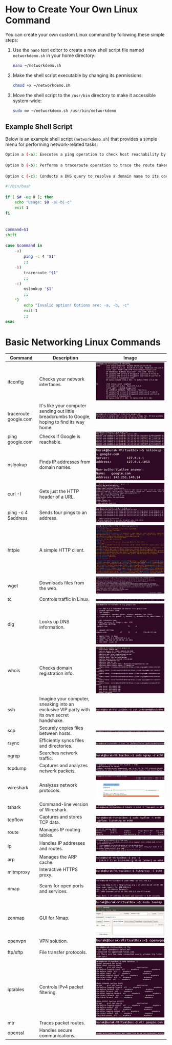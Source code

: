 # How to Create Your Own Linux Command

You can create your own custom Linux command by following these simple steps:

1. Use the `nano` text editor to create a new shell script file named `networkdemo.sh` in your home directory:
    ```bash
    nano ~/networkdemo.sh
    ```

2. Make the shell script executable by changing its permissions:
    ```bash
    chmod +x ~/networkdemo.sh
    ```

3. Move the shell script to the `/usr/bin` directory to make it accessible system-wide:
    ```bash
    sudo mv ~/networkdemo.sh /usr/bin/networkdemo
    ```

## Example Shell Script

Below is an example shell script (`networkdemo.sh`) that provides a simple menu for performing network-related tasks:
```bash
Option a (-a): Executes a ping operation to check host reachability by sending ICMP echo request packets (ping -c 4 <address>).

Option b (-b): Performs a traceroute operation to trace the route taken by packets across an IP network to a specified destination (traceroute <address>).

Option c (-c): Conducts a DNS query to resolve a domain name to its corresponding IP address (nslookup <URL>).
```

```bash
#!/bin/bash

if [ $# -eq 0 ]; then
    echo "Usage: $0 -a|-b|-c"
    exit 1
fi


command=$1
shift

case $command in
    -a)
        ping -c 4 "$1"
        ;;
    -b)
        traceroute "$1"
        ;;
    -c)
        nslookup "$1"
        ;;
    *)
        echo "Invalid option! Options are: -a, -b, -c"
        exit 1
        ;;
esac
```


# Basic Networking Linux Commands
| Command                  | Description                                                 | Image |
|--------------------------|-------------------------------------------------------------|-------|
| ifconfig                 | Checks your network interfaces.                             |  ![Görsel Açıklaması](/images/471_1.jpg)    |
| traceroute google.com    | It's like your computer sending out little breadcrumbs to Google, hoping to find its way home. | ![Görsel Açıklaması](/images/471_2.jpg) |
| ping google.com          | Checks if Google is reachable.                              | ![Görsel Açıklaması](/images/471_3.jpg)    |
| nslookup                 | Finds IP addresses from domain names.                       | ![Görsel Açıklaması](/images/471_4.jpg)    |
| curl -I                  | Gets just the HTTP header of a URL.                         | ![Görsel Açıklaması](/images/471_5.jpg)    |
| ping -c 4 $address       | Sends four pings to an address.                             | ![Görsel Açıklaması](/images/471_6.jpg)    |
| httpie                   | A simple HTTP client.                                       | ![Görsel Açıklaması](/images/471.7.jpg)    |
| wget                     | Downloads files from the web.                               | ![Görsel Açıklaması](/images/471.8.jpg)    |
| tc                       | Controls traffic in Linux.                                  | ![Görsel Açıklaması](/images/471_9.jpg)    |
| dig            | Looks up DNS information.                                   | ![Görsel Açıklaması](/images/471_10_1.jpg)    |
| whois                    | Checks domain registration info.                            | ![Görsel Açıklaması](/images/471_11.jpg)    |
| ssh                      | Imagine your computer, sneaking into an exclusive VIP party with its own secret handshake. | ![Görsel Açıklaması](/images/471_12.jpg)    |
| scp                      | Securely copies files between hosts.                        | ![Görsel Açıklaması](/images/471_13.jpg)    |
| rsync                    | Efficiently syncs files and directories.                    | ![Görsel Açıklaması](/images/471_14.jpg)    |
| ngrep                    | Searches network traffic.                                   | ![Görsel Açıklaması](/images/471_15.jpg)    |
| tcpdump                  | Captures and analyzes network packets.                      | ![Görsel Açıklaması](/images/471_16.jpg)    |
| wireshark                | Analyzes network protocols.                                 | ![Görsel Açıklaması](/images/471_17_1.jpg) ![Görsel Açıklaması](/images/471_17_2.jpg)    |
| tshark                   | Command-line version of Wireshark.                          | ![Görsel Açıklaması](/images/471_18.jpg)    |
| tcpflow                  | Captures and stores TCP data.                               | ![Görsel Açıklaması](/images/471t_19.jpg)    |
| route                    | Manages IP routing tables.                                  | ![Görsel Açıklaması](/images/471_20.jpg)    |
| ip                       | Handles IP addresses and routes.                            | ![Görsel Açıklaması](/images/471_21.jpg)    |
| arp                      | Manages the ARP cache.                                      | ![Görsel Açıklaması](/images/471_22.jpg)    |
| mitmproxy                | Interactive HTTPS proxy.                                    | ![Görsel Açıklaması](/images/471_23.jpg)    |
| nmap                     | Scans for open ports and services.                          | ![Görsel Açıklaması](/images/471_24.jpg)    |
| zenmap                   | GUI for Nmap.                                               | ![Görsel Açıklaması](/images/471_25.jpg) ![Görsel Açıklaması](/images/471_25_2.jpg)     |
| openvpn                  | VPN solution.                                               | ![Görsel Açıklaması](/images/471_26.jpg)    |
| ftp/sftp                 | File transfer protocols.                                    | ![Görsel Açıklaması](/images/471_27.jpg)    |
| iptables                 | Controls IPv4 packet filtering.                             | ![Görsel Açıklaması](/images/471_28.jpg)    |
| mtr           | Traces packet routes.                                       | ![Görsel Açıklaması](/images/471_29.jpg)    |
| openssl                  | Handles secure communications.                              | ![Görsel Açıklaması](/images/471_30.jpg)    |



